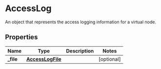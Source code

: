 

# AccessLog

An object that represents the access logging information for a virtual node.

## Properties

| Name | Type | Description | Notes |
|------------ | ------------- | ------------- | -------------|
|**_file** | [**AccessLogFile**](AccessLogFile.md) |  |  [optional] |



